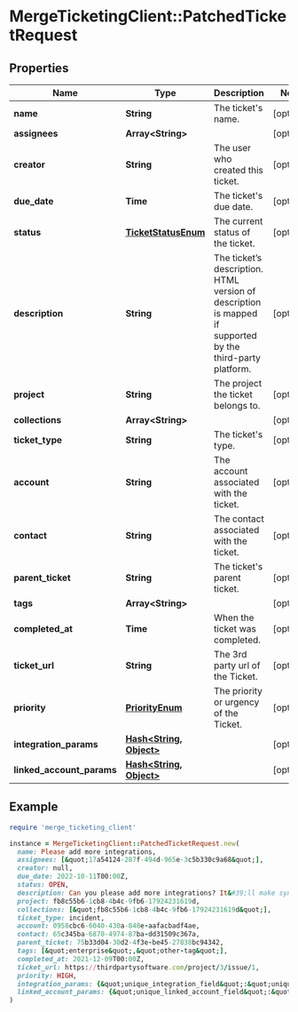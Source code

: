 # MergeTicketingClient::PatchedTicketRequest

## Properties

| Name                      | Type                                        | Description                                                                                               | Notes      |
| ------------------------- | ------------------------------------------- | --------------------------------------------------------------------------------------------------------- | ---------- |
| **name**                  | **String**                                  | The ticket&#39;s name.                                                                                    | [optional] |
| **assignees**             | **Array&lt;String&gt;**                     |                                                                                                           | [optional] |
| **creator**               | **String**                                  | The user who created this ticket.                                                                         | [optional] |
| **due_date**              | **Time**                                    | The ticket&#39;s due date.                                                                                | [optional] |
| **status**                | [**TicketStatusEnum**](TicketStatusEnum.md) | The current status of the ticket.                                                                         | [optional] |
| **description**           | **String**                                  | The ticket’s description. HTML version of description is mapped if supported by the third-party platform. | [optional] |
| **project**               | **String**                                  | The project the ticket belongs to.                                                                        | [optional] |
| **collections**           | **Array&lt;String&gt;**                     |                                                                                                           | [optional] |
| **ticket_type**           | **String**                                  | The ticket&#39;s type.                                                                                    | [optional] |
| **account**               | **String**                                  | The account associated with the ticket.                                                                   | [optional] |
| **contact**               | **String**                                  | The contact associated with the ticket.                                                                   | [optional] |
| **parent_ticket**         | **String**                                  | The ticket&#39;s parent ticket.                                                                           | [optional] |
| **tags**                  | **Array&lt;String&gt;**                     |                                                                                                           | [optional] |
| **completed_at**          | **Time**                                    | When the ticket was completed.                                                                            | [optional] |
| **ticket_url**            | **String**                                  | The 3rd party url of the Ticket.                                                                          | [optional] |
| **priority**              | [**PriorityEnum**](PriorityEnum.md)         | The priority or urgency of the Ticket.                                                                    | [optional] |
| **integration_params**    | [**Hash&lt;String, Object&gt;**](Object.md) |                                                                                                           | [optional] |
| **linked_account_params** | [**Hash&lt;String, Object&gt;**](Object.md) |                                                                                                           | [optional] |

## Example

```ruby
require 'merge_ticketing_client'

instance = MergeTicketingClient::PatchedTicketRequest.new(
  name: Please add more integrations,
  assignees: [&quot;17a54124-287f-494d-965e-3c5b330c9a68&quot;],
  creator: null,
  due_date: 2022-10-11T00:00Z,
  status: OPEN,
  description: Can you please add more integrations? It&#39;ll make syncing data much easier!,
  project: fb8c55b6-1cb8-4b4c-9fb6-17924231619d,
  collections: [&quot;fb8c55b6-1cb8-4b4c-9fb6-17924231619d&quot;],
  ticket_type: incident,
  account: 0958cbc6-6040-430a-848e-aafacbadf4ae,
  contact: 65c345ba-6870-4974-87ba-dd31509c367a,
  parent_ticket: 75b33d04-30d2-4f3e-be45-27838bc94342,
  tags: [&quot;enterprise&quot;,&quot;other-tag&quot;],
  completed_at: 2021-12-09T00:00Z,
  ticket_url: https://thirdpartysoftware.com/project/3/issue/1,
  priority: HIGH,
  integration_params: {&quot;unique_integration_field&quot;:&quot;unique_integration_field_value&quot;},
  linked_account_params: {&quot;unique_linked_account_field&quot;:&quot;unique_linked_account_field_value&quot;}
)
```
